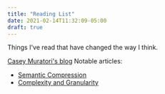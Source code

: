 ```yaml
---
title: "Reading List"
date: 2021-02-14T11:32:09-05:00
draft: true
---
```


Things I've read that have changed the way I think.

[Casey Muratori's blog](https://caseymuratori.com/contents)
Notable articles:
- [Semantic Compression](https://caseymuratori.com/blog_0015)
- [Complexity and Granularity](https://caseymuratori.com/blog_0016)

